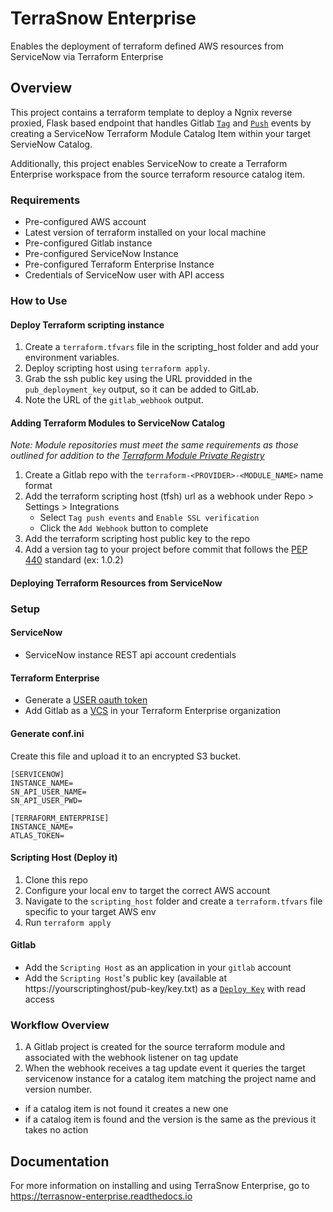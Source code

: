 # TerraSnow Enterprise

Enables the deployment of terraform defined AWS resources from ServiceNow via Terraform Enterprise

## Overview

This project contains a terraform template to deploy a Ngnix reverse proxied, Flask based endpoint that handles Gitlab [`Tag`](https://docs.gitlab.com/ee/user/project/integrations/webhooks.html#tag-events) and [`Push`](https://docs.gitlab.com/ee/user/project/integrations/webhooks.html#push-events) events by creating a ServiceNow Terraform Module Catalog Item within your target ServieNow Catalog.

Additionally, this project enables ServiceNow to create a Terraform Enterprise workspace from the source terraform resource catalog item.

### Requirements

- Pre-configured AWS account
- Latest version of terraform installed on your local machine
- Pre-configured Gitlab instance
- Pre-configured ServiceNow Instance
- Pre-configured Terraform Enterprise Instance
- Credentials of ServiceNow user with API access

### How to Use

#### Deploy Terraform scripting instance
1. Create a `terraform.tfvars` file in the scripting_host folder and add your environment variables.
2. Deploy scripting host using `terraform apply`.
3. Grab the ssh public key using the URL providded in the `pub_deployment_key` output, so it can be added to GitLab.
4. Note the URL of the `gitlab_webhook` output.

#### Adding Terraform Modules to ServiceNow Catalog
*Note: Module repositories must meet the same requirements as those outlined for addition to the [Terraform Module Private Registry](https://www.terraform.io/docs/enterprise/registry/publish.html)*
1. Create a Gitlab repo with the `terraform-<PROVIDER>-<MODULE_NAME>` name format
2. Add the terraform scripting host (tfsh) url as a webhook under Repo > Settings > Integrations
    - Select `Tag push events` and `Enable SSL verification`
    - Click the `Add Webhook` button to complete
3. Add the terraform scripting host public key to the repo
4. Add a version tag to your project before commit that follows the [PEP 440](https://www.python.org/dev/peps/pep-0440/) standard (ex: 1.0.2)

#### Deploying Terraform Resources from ServiceNow

### Setup

#### ServiceNow
- ServiceNow instance REST api account credentials

#### Terraform Enterprise
- Generate a [USER oauth token](https://www.terraform.io/docs/enterprise/users-teams-organizations/users.html)
- Add Gitlab as a [VCS](https://www.terraform.io/docs/enterprise/vcs/index.html) in your Terraform Enterprise organization

#### Generate conf.ini
Create this file and upload it to an encrypted S3 bucket.
```
[SERVICENOW]
INSTANCE_NAME=
SN_API_USER_NAME=
SN_API_USER_PWD=

[TERRAFORM_ENTERPRISE]
INSTANCE_NAME=
ATLAS_TOKEN=
```

#### Scripting Host (Deploy it)
1. Clone this repo
2. Configure your local env to target the correct AWS account
3. Navigate to the `scripting_host` folder and create a `terraform.tfvars` file specific to your target AWS env
4. Run `terraform apply`

#### Gitlab
- Add the `Scripting Host` as an application in your `gitlab` account
- Add the `Scripting Host`'s public key (available at https://yourscriptinghost/pub-key/key.txt) as a [`Deploy Key`](https://www.terraform.io/docs/enterprise/vcs/index.html) with read access

### Workflow Overview

1. A Gitlab project is created for the source terraform module and associated with the webhook listener on tag update
2. When the webhook receives a tag update event it queries the target servicenow instance for a catalog item matching the project name and version number.
- if a catalog item is not found it creates a new one
- if a catalog item is found and the version is the same as the previous it takes no action

## Documentation

For more information on installing and using TerraSnow Enterprise, go to <https://terrasnow-enterprise.readthedocs.io>


